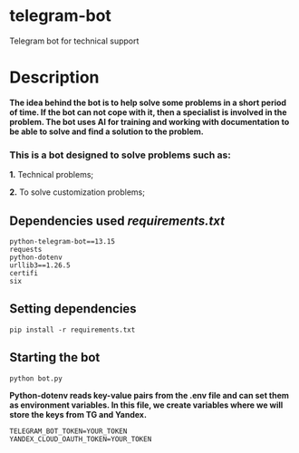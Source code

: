 # telegram-bot
Telegram bot for technical support

# Description
**The idea behind the bot is to help solve some problems in a short period of time. If the bot can not cope with it, then a specialist is involved in the problem. The bot uses AI for training and working with documentation to be able to solve and find a solution to the problem.**

### This is a bot designed to solve problems such as:
**1.** Technical problems;

**2.** To solve customization problems;

## Dependencies used *requirements.txt*
```
python-telegram-bot==13.15
requests
python-dotenv
urllib3==1.26.5
certifi
six
```

## Setting dependencies
```
pip install -r requirements.txt
```

## Starting the bot
```
python bot.py
```

**Python-dotenv reads key-value pairs from the **.env** file and can set them as environment variables. In this file, we create variables where we will store the keys from TG and Yandex.**
```.env
TELEGRAM_BOT_TOKEN=YOUR_TOKEN
YANDEX_CLOUD_OAUTH_TOKEN=YOUR_TOKEN
```
